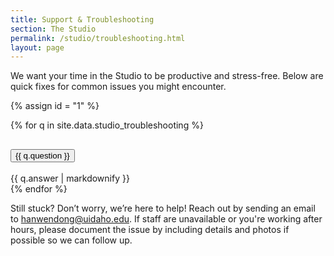 ```yaml
---
title: Support & Troubleshooting
section: The Studio
permalink: /studio/troubleshooting.html
layout: page
---
```

 
<p class="py-3">We want your time in the Studio to be productive and stress-free. Below are quick fixes for common issues you might encounter.</p>

{% assign id = "1" %}
<div class="accordion mb-3" id="accordion{{ id }}">
    {% for q in site.data.studio_troubleshooting %}
    <div class="accordion-item">
      <h2 class="accordion-header" id="heading{{ id }}_{{ forloop.index }}">
        <button class="accordion-button collapsed" type="button" data-bs-toggle="collapse" data-bs-target="#collapse{{ id }}_{{ forloop.index }}" aria-expanded="{% if include.open == true %}true{% else %}false{% endif %}" aria-controls="collapse{{ id }}_{{ forloop.index }}">
            {{ q.question }}
        </button>
      </h2>
      <div id="collapse{{ id }}_{{ forloop.index }}" class="accordion-collapse collapse" aria-labelledby="heading{{ id }}_{{ forloop.index }}" data-bs-parent="#accordion{{ id }}">
        <div class="accordion-body">
            {{ q.answer | markdownify }}
        </div>
      </div>
    </div>
    {% endfor %}
</div>

Still stuck? Don’t worry, we’re here to help! Reach out by sending an email to <hanwendong@uidaho.edu>. If staff are unavailable or you're working after hours, please document the issue by including details and photos if possible so we can follow up.
